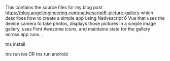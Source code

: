 This contains the source files for my blog post https://blog.angelengineering.com/nativescript6-picture-gallery which describes how to create a simple app using Nativescript 6 Vue that uses the device camera to take photos, displays those pictures in a simple image gallery, uses Font Awesome icons, and maintains state for the gallery across app runs. .

tns install

tns run ios 
    OR
tns run android
